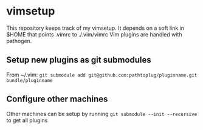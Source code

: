 # vimsetup

This repository keeps track of my vimsetup. It depends on a soft link in $HOME that points .vimrc to ./.vim/vimrc
Vim plugins are handled with pathogen.

## Setup new plugins as git submodules

From ~/.vim:
`git submodule add git@github.com:pathtoplug/pluginname.git bundle/pluginname`

## Configure other machines

Other machines can be setup by running `git submodule --init --recursive` to get all plugins
